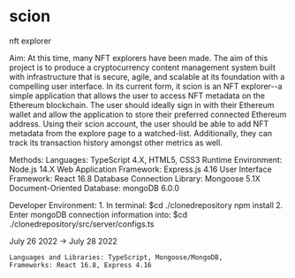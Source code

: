 # scion
nft explorer

Aim:
  At this time, many NFT explorers have been made. The aim of this project is to produce a cryptocurrency content management system built with infrastructure that is secure, agile, and scalable at its foundation with a compelling user interface. In its current form, it scion is an NFT explorer--a simple application that allows the user to access NFT metadata on the Ethereum blockchain. The user should ideally sign in with their Ethereum wallet and allow the application to store their preferred connected Ethereum address. Using their scion account, the user should be able to add NFT metadata from the explore page to a watched-list. Additionally, they can track its transaction history amongst other metrics as well.
  
Methods:
  Languages: TypeScript 4.X, HTML5, CSS3
  Runtime Environment: Node.js 14.X
  Web Application Framework: Express.js 4.16
  User Interface Framework: React 16.8
  Database Connection Library: Mongoose 5.1X
  Document-Oriented Database: mongoDB 6.0.0
  
  Developer Environment:
    1. In terminal: $cd ./clonedrepository npm install
    2. Enter mongoDB connection information into: $cd ./clonedrepository/src/server/configs.ts
    
      
  July 26 2022 -> July 28 2022
  
    Languages and Libraries: TypeScript, Mongoose/MongoDB,
    Frameworks: React 16.8, Express 4.16
